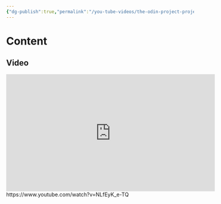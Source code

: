 ```yaml
---
{"dg-publish":true,"permalink":"/you-tube-videos/the-odin-project-project-tic-tac-toe-part-1/","updated":"2025-01-30T23:34:10-05:00"}
---
```


# Content
## Video
<iframe width="560" height="315" src="https://www.youtube.com/embed/NLfEyK_e-TQ?si=cPukgV4Yep-8-Nz_" title="YouTube video player" frameborder="0" allow="accelerometer; autoplay; clipboard-write; encrypted-media; gyroscope; picture-in-picture; web-share" referrerpolicy="strict-origin-when-cross-origin" allowfullscreen></iframe>
https://www.youtube.com/watch?v=NLfEyK_e-TQ
